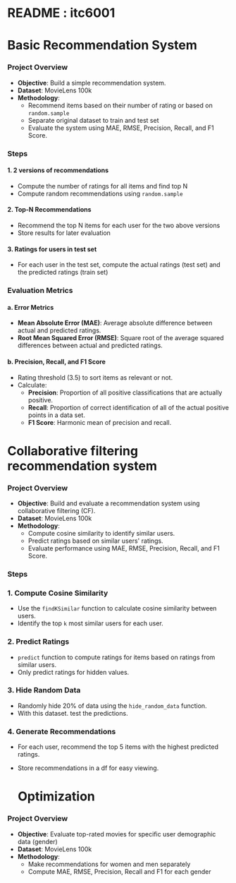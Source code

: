# README : itc6001
# Basic Recommendation System

### Project Overview
- **Objective**: Build a simple recommendation system.
- **Dataset**: MovieLens 100k
- **Methodology**:
  - Recommend items based on their number of rating or based on `random.sample`
  - Separate original dataset to train and test set 
  - Evaluate the system using MAE, RMSE, Precision, Recall, and F1 Score.

### Steps

#### 1. 2 versions of recommendations
- Compute the number of ratings for all items and find top N
- Compute random recommendations using `random.sample`

#### 2. Top-N Recommendations
- Recommend the top N items for each user for the two above versions
- Store results for later evaluation

#### 3. Ratings for users in test set
- For each user in the test set, compute the actual ratings (test set) and the predicted ratings (train set)

### Evaluation Metrics

#### a. Error Metrics
- **Mean Absolute Error (MAE)**: Average absolute difference between actual and predicted ratings.
- **Root Mean Squared Error (RMSE)**: Square root of the average squared differences between actual and predicted ratings.

#### b. Precision, Recall, and F1 Score
- Rating threshold (3.5) to sort items as relevant or not.
- Calculate:
  - **Precision**: Proportion of all positive classifications that are actually positive.
  - **Recall**: Proportion of correct identification of all of the actual positive points in a data set.
  - **F1 Score**: Harmonic mean of precision and recall.


# Collaborative filtering recommendation system
### Project Overview
- **Objective**: Build and evaluate a recommendation system using collaborative filtering (CF).
- **Dataset**: MovieLens 100k
- **Methodology**:
  - Compute cosine similarity to identify similar users.
  - Predict ratings based on similar users' ratings.
  - Evaluate performance using MAE, RMSE, Precision, Recall, and F1 Score.

### Steps

### 1. Compute Cosine Similarity
- Use the `findKSimilar` function to calculate cosine similarity between users.
- Identify the top `k` most similar users for each user.

### 2. Predict Ratings
- `predict` function to compute ratings for items based on ratings from similar users.
- Only predict ratings for hidden values.

### 3. Hide Random Data
- Randomly hide 20% of data using the `hide_random_data` function.
- With this dataset. test the predictions.

### 4. Generate Recommendations
- For each user, recommend the top 5 items with the highest predicted ratings.
- Store recommendations in a df for easy viewing.

  # Optimization
### Project Overview
- **Objective**: Evaluate top-rated movies for specific user demographic data (gender)
- **Dataset**: MovieLens 100k
- **Methodology**:
  - Make recommendations for women and men separately
  - Compute MAE, RMSE, Precision, Recall and F1 for each gender


